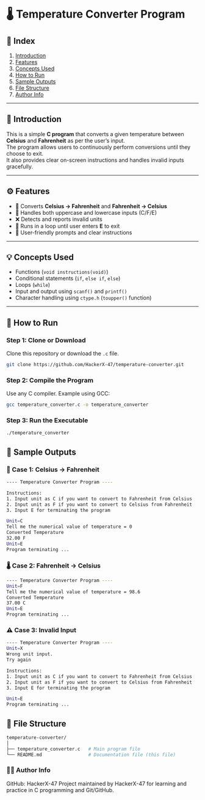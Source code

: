 # 🌡️ Temperature Converter Program

## 🧭 Index
1. [Introduction](#introduction)  
2. [Features](#features)  
3. [Concepts Used](#concepts-used)  
4. [How to Run](#how-to-run)  
5. [Sample Outputs](#sample-outputs)  
6. [File Structure](#file-structure)  
7. [Author Info](#author-info)

---

## 🧩 Introduction
This is a simple **C program** that converts a given temperature between **Celsius** and **Fahrenheit** as per the user’s input.  
The program allows users to continuously perform conversions until they choose to exit.  
It also provides clear on-screen instructions and handles invalid inputs gracefully.

---

## ⚙️ Features
- 🔁 Converts **Celsius → Fahrenheit** and **Fahrenheit → Celsius**  
- 🧠 Handles both uppercase and lowercase inputs (C/F/E)  
- ❌ Detects and reports invalid units  
- 🔄 Runs in a loop until user enters **E** to exit  
- 💬 User-friendly prompts and clear instructions

---

## 💡 Concepts Used
- Functions (`void instructions(void)`)  
- Conditional statements (`if`, `else if`, `else`)  
- Loops (`while`)  
- Input and output using `scanf()` and `printf()`  
- Character handling using `ctype.h` (`toupper()` function)

---

## 🚀 How to Run

### Step 1: Clone or Download
Clone this repository or download the `.c` file.

```bash
git clone https://github.com/HackerX-47/temperature-converter.git
```

### Step 2: Compile the Program
Use any C compiler. Example using GCC:
```bash
gcc temperature_converter.c -o temperature_converter
```

### Step 3: Run the Executable
```bash
./temperature_converter
```

## 🧾 Sample Outputs

### 🧮 Case 1: Celsius → Fahrenheit
```bash
---- Temperature Converter Program ----

Instructions:
1. Input unit as C if you want to convert to Fahrenheit from Celsius
2. Input unit as F if you want to convert to Celsius from Fahrenheit
3. Input E for terminating the program

Unit=C
Tell me the numerical value of temperature = 0
Converted Temperature
32.00 F
Unit=E
Program terminating ...
```

### 🌡️ Case 2: Fahrenheit → Celsius
```bash
---- Temperature Converter Program ----
Unit=F
Tell me the numerical value of temperature = 98.6
Converted Temperature
37.00 C
Unit=E
Program terminating ...
```

### ⚠️ Case 3: Invalid Input
```bash
---- Temperature Converter Program ----
Unit=X
Wrong unit input.
Try again

Instructions:
1. Input unit as C if you want to convert to Fahrenheit from Celsius
2. Input unit as F if you want to convert to Celsius from Fahrenheit
3. Input E for terminating the program

Unit=E
Program terminating ...
```

## 📂 File Structure
```bash
temperature-converter/
│
├── temperature_converter.c   # Main program file
└── README.md                 # Documentation file (this file)
```

 ### 👨‍💻 Author Info

GitHub: HackerX-47
Project maintained by HackerX-47 for learning and practice in C programming and Git/GitHub.
